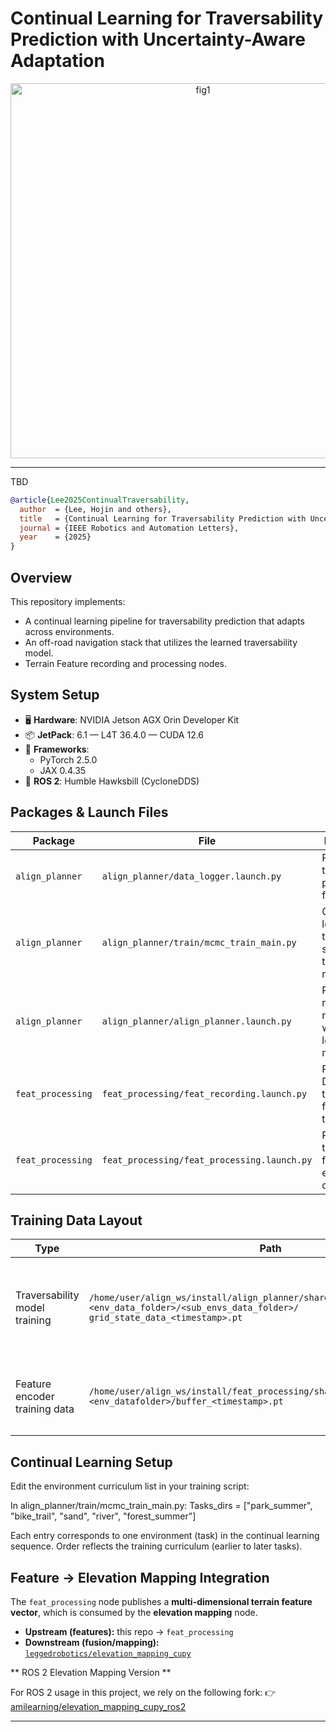# Continual Learning for Traversability Prediction with Uncertainty-Aware Adaptation
<p align="center">
  <img src="https://github.com/user-attachments/assets/19b7bb4d-8421-4834-a76e-d6a4b97a6918" alt="fig1" width="600">
</p>

--------
  TBD

```bibtex
@article{Lee2025ContinualTraversability,
  author  = {Lee, Hojin and others},
  title   = {Continual Learning for Traversability Prediction with Uncertainty-Aware Adaptation},
  journal = {IEEE Robotics and Automation Letters},
  year    = {2025}
}
```
Overview
--------
This repository implements:
- A continual learning pipeline for traversability prediction that adapts across environments.
- An off-road navigation stack that utilizes the learned traversability model.
- Terrain Feature recording and processing nodes.

## System Setup

- 🖥️ **Hardware**: NVIDIA Jetson AGX Orin Developer Kit  
- 📦 **JetPack**: 6.1 — L4T 36.4.0 — CUDA 12.6  
- 🔬 **Frameworks**:  
  - PyTorch 2.5.0  
  - JAX 0.4.35  
- 🤖 **ROS 2**: Humble Hawksbill (CycloneDDS)


## Packages & Launch Files
| Package          | File                                   | Description                                                    |
|------------------|----------------------------------------|----------------------------------------------------------------|
| `align_planner`  | `align_planner/data_logger.launch.py`  | Record traversability parameters for training.                 |
| `align_planner`  | `align_planner/train/mcmc_train_main.py` | Continual-learning training script for the traversability model. |
| `align_planner`  | `align_planner/align_planner.launch.py`| Run off-road navigation with the learned model.                |
| `feat_processing`| `feat_processing/feat_recording.launch.py` | Record DINOv2 terrain features for the encoder.               |
| `feat_processing`| `feat_processing/feat_processing.launch.py`| Run the trained feature encoder online.                        |


  
## Training Data Layout

| Type                          | Path                                                                                                      | Notes                                                                 |
|-------------------------------|-----------------------------------------------------------------------------------------------------------|----------------------------------------------------------------------|
| Traversability model training | `/home/user/align_ws/install/align_planner/share/align_planner/`<br>`<env_data_folder>/<sub_envs_data_folder>/`<br>`grid_state_data_<timestamp>.pt` | - `<env_data_folder>` = environment name (e.g., `park`)<br>- `<sub_envs_data_folder>` = session ID<br>- `grid_state_data_<  >.pt` = training data |
| Feature encoder training data | `/home/user/align_ws/install/feat_processing/share/feat_processing/data/`<br>`<env_datafolder>/buffer_<timestamp>.pt` | - `<env_datafolder>` = environment name<br>- `buffer_<timestamp>.pt` = raw feature buffer for encoder training |



Continual Learning Setup
------------------------
Edit the environment curriculum list in your training script:

  In align_planner/train/mcmc_train_main.py:
    Tasks_dirs = ["park_summer", "bike_trail", "sand", "river", "forest_summer"]

Each entry corresponds to one environment (task) in the continual learning sequence.
Order reflects the training curriculum (earlier to later tasks).

## Feature → Elevation Mapping Integration

The `feat_processing` node publishes a **multi-dimensional terrain feature vector**, which is consumed by the **elevation mapping** node.

- **Upstream (features):** this repo → `feat_processing`  
- **Downstream (fusion/mapping):** [`leggedrobotics/elevation_mapping_cupy`](https://github.com/leggedrobotics/elevation_mapping_cupy.git)  

** ROS 2 Elevation Mapping Version **

For ROS 2 usage in this project, we rely on the following fork:
👉 [amilearning/elevation_mapping_cupy_ros2](https://github.com/amilearning/elevation_mapping_cupy_ros2.git)

---
